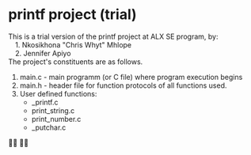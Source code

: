 # printf project (trial)
This is a trial version of the printf project at ALX SE program, by:<br>
&emsp;1. Nkosikhona "Chris Whyt" Mhlope<br>
&emsp;2. Jennifer Apiyo<br>
The project's constituents are as follows.
1. main.c - main programm (or C file) where program execution begins
2. main.h - header file for function protocols of all functions used.
3. User defined functions:
	* _printf.c
	* print_string.c
	* print_number.c
	* _putchar.c

:man_technologist: :woman_technologist:
